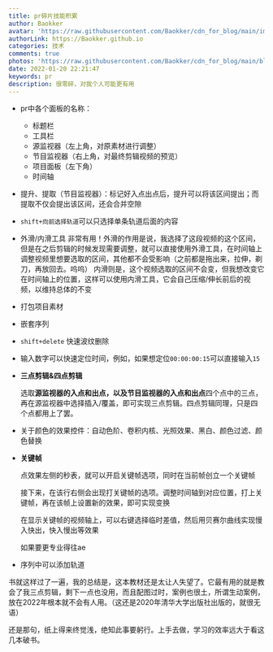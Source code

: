 ```yaml
---
title: pr碎片技能积累
author: Baokker
avatar: 'https://raw.githubusercontent.com/Baokker/cdn_for_blog/main/img/custom/avatar.jpg'
authorLink: https://Baokker.github.io
categories: 技术
comments: true
photos: 'https://raw.githubusercontent.com/Baokker/cdn_for_blog/main/blog_imgs/pexels-fotostudio-all-eyes-on-you-10239276.jpg'
date: 2022-01-20 22:21:47
keywords: pr
description: 很零碎，对我个人可能更有用
---
```


- pr中各个面板的名称：

  - 标题栏
  - 工具栏
  - 源监视器（左上角，对原素材进行调整）
  - 节目监视器（右上角，对最终剪辑视频的预览）
  - 项目面板（左下角）
  - 时间轴

- 提升、提取（节目监视器）：标记好入点出点后，提升可以将该区间提出；而提取不仅会提出该区间，还会合并空隙

- `shift+向前选择轨道`可以只选择单条轨道后面的内容

- 外滑/内滑工具
  非常有用！外滑的作用是说，我选择了这段视频的这个区间，但是在之后剪辑的时候发现需要调整，就可以直接使用外滑工具，在时间轴上调整视频里想要选取的区间，其他都不会受影响（之前都是拖出来，拉伸，剃刀，再放回去。呜呜）
  内滑则是，这个视频选取的区间不会变，但我想改变它在时间轴上的位置，这样可以使用内滑工具，它会自己压缩/伸长前后的视频，以维持总体的不变

- 打包项目素材

- 嵌套序列

- `shift+delete` 快速波纹删除

- 输入数字可以快速定位时间，例如，如果想定位`00:00:00:15`可以直接输入`15`

- **三点剪辑&四点剪辑**

  选取**源监视器的入点和出点，以及节目监视器的入点和出点**四个点中的三点，再在源监视器中选择插入/覆盖，即可实现三点剪辑。四点剪辑同理，只是四个点都用上了罢。

- 关于颜色的效果控件：自动色阶、卷积内核、光照效果、黑白、颜色过滤、颜色替换

- **关键帧**

  点效果左侧的秒表，就可以开启关键帧选项，同时在当前帧创立一个关键帧

  接下来，在该行右侧会出现打关键帧的选项。调整时间轴到对应位置，打上关键帧，再在该帧上设置新的效果，即可实现变换

  在显示关键帧的视频轴上，可以右键选择临时差值，然后用贝赛尔曲线实现慢入快出，快入慢出等效果

  如果要更专业得往ae

- 序列中可以添加轨道



书就这样过了一遍，我的总结是，这本教材还是太让人失望了。它最有用的就是教会了我三点剪辑，剩下一点也没用，而且配图过时，案例也很土，所谓生动案例，放在2022年根本就不会有人用。（这还是2020年清华大学出版社出版的，就很无语）

还是那句，纸上得来终觉浅，绝知此事要躬行。上手去做，学习的效率远大于看这几本破书。
